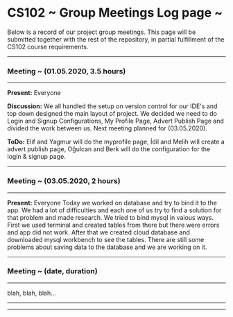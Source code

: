 # CS102 ~ Group Meetings Log page ~

Below is a record of our project group meetings. This page will be submitted together with the rest of the repository, in partial fulfillment of the CS102 course requirements.

****
### Meeting ~ (01.05.2020, 3.5 hours)
****
**Present:** Everyone

**Discussion:** 
We all handled the setup on version control for our IDE's and top down designed the main layout of project. We decided we need to do Login and Signup Configurations, My Profile Page, Advert Publish Page and divided the work between us. Next meeting planned for (03.05.2020).

**ToDo:** Elif and Yagmur will do the myprofile page, İdil and Melih will create a advert publish page, Oğulcan and Berk will do the configuration for the login & signup page.

****
### Meeting ~ (03.05.2020, 2 hours)
****
**Present:** Everyone
Today we worked on database and try to bind it to the app. We had a lot of difficulties and each one of us try to find a solution for that problem and made research. We tried to bind mysql in vaious ways. First we used terminal and created tables from there but there were errors and app did not work. After that we created cloud database and downloaded mysql workbench to see the tables. There are still some problems about saving data to the database and we are working on it.

****
### Meeting ~ (date, duration)
****
blah, blah, blah...

****
****

